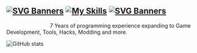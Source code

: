 [![SVG Banners](https://svg-banners.vercel.app/api?type=typeWriter&text1=💖%20ImAFrogOwO%20💖&width=1000&height=150)](https://github.com/Akshay090/svg-banners)
[![My Skills](https://skillicons.dev/icons?i=ts,nodejs,js,react,java,cs,c,lua,python,php,html,css,rust,discord,visualstudio&theme=dark)](https://skillicons.dev)
[![SVG Banners](https://svg-banners.vercel.app/api?type=typeWriter&text1=About%20Me&width=1000&height=150)](https://github.com/Akshay090/svg-banners)
------
                             7 Years of programming experience expanding to Game Development, Tools, Hacks, Modding and more.

![GitHub stats](https://github-readme-stats-ten-gilt.vercel.app/api?username=ImAFrogOwO&count_private=true&theme=dark&show_icons=true)
